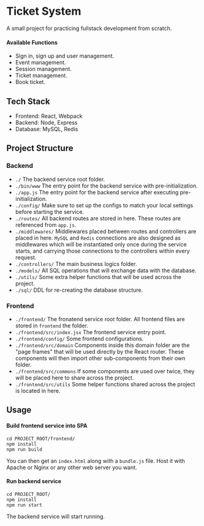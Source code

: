 # Ticket System

A small project for practicing fullstack development from scratch.

#### Available Functions
- Sign in, sign up and user management.
- Event management.
- Session management.
- Ticket management.
- Book ticket.

## Tech Stack

- Frontend: React, Webpack
- Backend: Node, Express
- Database: MySQL, Redis

## Project Structure

### Backend

- `./` The backend service root folder.
- `./bin/www` The entry point for the backend service with pre-initialization.
- `./app.js` The entry point for the backend service after executing pre-initialization.
- `./config/` Make sure to set up the configs to match your local settings before starting the service.
- `./routes/` All backend routes are stored in here. These routes are referenced from `app.js`.
- `./middlewares/` Middlewares placed between routes and controllers are placed in here. `MySQL` and `Redis` connections are also designed as middlewares which will be instantiated only once during the service starts, and carrying those connections to the controllers within every request.
- `./controllers/` The main business logics folder.
- `./models/` All SQL operations that will exchange data with the database.
- `./utils/` Some extra helper functions that will be used across the project.
- `./sql/` DDL for re-creating the database structure.


### Frontend

- `./frontend/` The fronatend service root folder. All frontend files are stored in `frontend` the folder.
- `./frontend/src/index.jsx` The frontend service entry point.
- `./frontend/config/` Some frontend configurations.
- `./frontend/src/domain` Components inside this domain folder are the "page frames" that will be used directly by the React router. These components will then import other sub-components from their own folder.
- `./frontend/src/commons` If some components are used over twice, they will be placed here to share across the project.
- `./frontend/src/utils` Some helper functions shared across the project is located in here.

## Usage

#### Build frontend service into SPA

```
cd PROJECT_ROOT/frontend/
npm install
npm run build
```

You can then get an `index.html` along with a `bundle.js` file. Host it with Apache or Nginx or any other web server you want.

#### Run backend service

```
cd PROJECT_ROOT/
npm install
npm run start
```

The backend service will start running.
